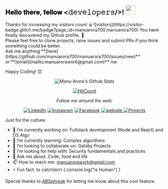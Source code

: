 <!--
**manuarora700/manuarora700** is a ✨ _special_ ✨ repository because its `README.md` (this file) appears on your GitHub profile.

Here are some ideas to get you started:

- 🔭 I’m currently working on ...
- 🌱 I’m currently learning ...
- 👯 I’m looking to collaborate on ...
- 🤔 I’m looking for help with ...
- 💬 Ask me about ...
- 📫 How to reach me: ...
- 😄 Pronouns: ...
- ⚡ Fun fact: ...
-->
<h2> 𝐇𝐞𝐥𝐥𝐨 𝐭𝐡𝐞𝐫𝐞, 𝐟𝐞𝐥𝐥𝐨𝐰 <𝚍𝚎𝚟𝚎𝚕𝚘𝚙𝚎𝚛𝚜/>! <img src="https://github.com/manuarora700/manuarora700/blob/master/gifs/Hi.gif" width="30px"></h2>

<div align="center" width="50">

<!-- <img src="https://i.imgur.com/dTYwdG1.gif" alt="Welcome!" width="300"/> -->

</div>
Thanks for increasing my visitors count :p ![visitors](https://visitor-badge.glitch.me/badge?page_id=manuarora700.manuarora700)
You have finally discovered my Github profile. 👋 <br>
Please feel free to clone projects, raise issues and submit PRs if you think something could be better. <br>
Ask me anything **[here](https://github.com/manuarora700/manuarora700/issues/new)**<br>
or **[email](mailto:manuarorawork@gmail.com)** me

Happy Coding! 😊

<div align="center">

<img align="center" src="https://github-readme-stats.vercel.app/api?username=manuarora700&show_icons=true&title_color=ffc857&icon_color=8ac926&text_color=daf7dc&bg_color=151515" alt="Manu Arora's Github Stats">

[![HitCount](http://hits.dwyl.com/manuarora700/manuarora700.svg)](http://hits.dwyl.com/manuarora700/manuarora700)

<i>Follow me around the web:</i><br>

<a href="https://www.linkedin.com/in/manuarora28" target="_blank"><img src="https://img.shields.io/badge/LinkedIn-%230077B5.svg?&style=flat-square&logo=linkedin&logoColor=white" alt="LinkedIn"></a>
<a href="https://www.instagram.com/mannupaaji" target="_blank"><img src="https://img.shields.io/badge/Instagram-%23E4405F.svg?&style=flat-square&logo=instagram&logoColor=white" alt="Instagram"></a>
<a href="https://www.facebook.com/Manuarora7000" target="_blank"><img src="https://img.shields.io/badge/Facebook-%231877F2.svg?&style=flat-square&logo=facebook&logoColor=white" alt="Facebook"></a>
<a href="http://www.manupaaji.codes" target="_blank">
<img src="https://img.shields.io/static/v1?label=Website&message=manupaaji.codes&color=%230076D6&style=flat-square&logo=internet-explorer&logoColor=%230076D6" alt="website"/>
</a>
<a href="http://www.manupaaji.codes" target="_blank">
<img src="https://img.shields.io/badge/Projects-72-yellow?&style=flat-square" alt="Projects"/>
</a>

</div>
Just for the culture:

- 🔭 I’m currently working on: Fullstack development (Node and React) and DS Algo
- 🌱 I’m currently learning: Complex algorithms
- 👯 I’m looking to collaborate on: Gatsby Projects
- 🤔 I’m looking for help with: Security fundamentals and practices
- 💬 Ask me about: Code, food and life
- 📫 How to reach me: manuarorawork@gmail.com
- ⚡ Fun fact: to catch(err) { console.log("is Human") }

Special thanks to [ABSphreak](https://www.github.com/absphreak) for letting me know about this cool feature.
